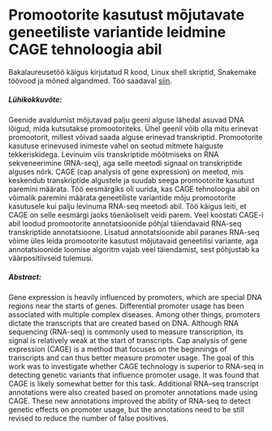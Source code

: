 # Promootorite kasutust mõjutavate geneetiliste variantide leidmine CAGE tehnoloogia abil

Bakalaureusetöö käigus kirjutatud R kood, Linux shell skriptid, Snakemake töövood ja mõned algandmed. Töö saadaval [siin](http://kodu.ut.ee/~andreasv/Vija_Informaatika_2020.pdf).

##### Lühikokkuvõte:

Geenide avaldumist mõjutavad palju geeni alguse lähedal asuvad DNA lõigud, mida kutsutakse promootoriteks. Ühel geenil võib olla mitu erinevat promootorit, millest võivad saada alguse erinevad transkriptid. Promootorite kasutuse erinevused inimeste vahel on seotud mitmete haiguste tekkeriskidega. Levinuim viis transkriptide mõõtmiseks on RNA sekveneerimine (RNA-seq), aga selle meetodi signaal on transkriptide alguses nõrk. CAGE (cap analysis of gene expression) on meetod, mis keskendub transkriptide algustele ja suudab seega promootorite kasutust paremini määrata. Töö eesmärgiks oli uurida, kas CAGE tehnoloogia abil on võimalik paremini määrata geneetiliste variantide mõju promootorite kasutusele kui palju levinuma RNA-seq meetodi abil. Töö käigus leiti, et CAGE on selle eesmärgi jaoks tõenäoliselt veidi parem. Veel koostati CAGE-i abil loodud promootorite annotatsioonide põhjal täiendavaid RNA-seq transkriptide annotatsioone. Lisatud annotatsioonide abil paranes RNA-seq võime üles leida promootorite kasutust mõjutavaid geneetilisi variante, aga annotatsioonide loomise algoritm vajab veel täiendamist, sest põhjustab ka väärpositiivseid tulemusi.

##### Abstract:

Gene expression is heavily influenced by promoters, which are special DNA regions near the starts of genes. Differential promoter usage has been associated with multiple complex diseases. Among other things, promoters dictate the transcripts that are created based on DNA. Although RNA sequencing (RNA-seq) is commonly used to measure transcription, its signal is relatively weak at the start of transcripts. Cap analysis of gene expression (CAGE) is a method that focuses on the beginnings of transcripts and can thus better measure promoter usage. The goal of this work was to investigate whether CAGE technology is superior to RNA-seq in detecting genetic variants that influence promoter usage. It was found that CAGE is likely somewhat better for this task. Additional RNA–seq transcript annotations were also created based on promoter annotations made using CAGE. These new annotations improved the ability of RNA-seq to detect genetic effects on promoter usage, but the annotations need to be still revised to reduce the number of false positives.
